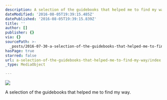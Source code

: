 ```yaml
---
description: A selection of the guidebooks that helped me to find my way.
dateModified: '2016-08-05T19:39:15.485Z'
datePublished: '2016-08-05T19:39:15.839Z'
title: ''
author: []
publisher: {}
via: {}
sourcePath: >-
  _posts/2016-07-30-a-selection-of-the-guidebooks-that-helped-me-to-find-my-way.md
hasPage: true
starred: false
url: a-selection-of-the-guidebooks-that-helped-me-to-find-my-way/index.html
_type: MediaObject

---
```

![](https://the-grid-user-content.s3-us-west-2.amazonaws.com/9a057cde-a6ff-410b-bc76-6ec4702832d9.jpg)

A selection of the guidebooks that helped me to find my way.